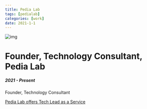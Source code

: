 ```yaml
---
title: Pedia Lab
tags: [pedialab]
categories: [work]
date: 2021-1-1
---
```

![img](pedialab.png)

# Founder, Technology Consultant, Pedia Lab 
##### 2021 - Present
Founder, Technology Consultant

[Pedia Lab offers Tech Lead as a Service](https://pedialab.io/)
